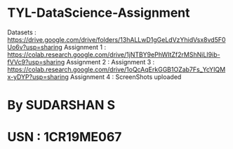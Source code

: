 # TYL-DataScience-Assignment
Datasets : https://drive.google.com/drive/folders/13hALLwD1gGeLdVzYhidVsx8vd5F0Uo6v?usp=sharing
Assignment 1 : https://colab.research.google.com/drive/1jNTBY9ePhWItZf2rMShNiLI9ib-fVVc9?usp=sharing
Assignment 2 : 
Assignment 3 : https://colab.research.google.com/drive/1oQcAqErkGGB1OZab7Fs_YcYIQMx-yDYP?usp=sharing
Assignment 4 : ScreenShots uploaded
# By SUDARSHAN S
# USN  : 1CR19ME067
